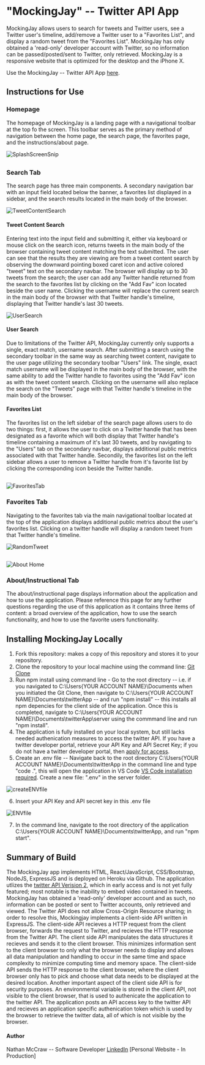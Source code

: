 # "MockingJay" -- Twitter API App

MockingJay allows users to search for tweets and Twitter users, see a Twitter user's timeline, add/remove a Twitter user to a "Favorites List", and display a random tweet from the "Favorites List". MockingJay has only obtained a 'read-only' developer account with Twitter, so no information can be passed/posted/sent to Twitter, only retrieved.  MockingJay is a responsive website that is optimized for the desktop and the iPhone X.

Use the MockingJay -- Twitter API App [here]().

## Instructions for Use

### Homepage
The homepage of MockingJay is a landing page with a navigational toolbar at the top fo the screen.  This toolbar serves as the primary method of navigation between the home page, the search page, the favorites page, and the instructions/about page.

![SplashScreenSnip](https://user-images.githubusercontent.com/84479635/126734564-99d403a3-b10e-417c-bb11-f3ed099ccb8e.JPG)

##

### Search Tab
The search page has three main components.  A secondary navigation bar with an input field located below the banner, a favorites list displayed in a sidebar, and the search results located in the main body of the browser.

![TweetContentSearch](https://user-images.githubusercontent.com/84479635/126735087-0f573018-7a60-4c78-864c-4be0565febe1.JPG)

#### Tweet Content Search
Entering text into the input field and submitting it, either via keyboard or mouse click on the search icon, returns tweets in the main body of the browser containing tweet content matching the text submitted.  The user can see that the results they are viewing are from a tweet content search by observing the downward pointing boxed caret icon and active colored "tweet" text on the secondary navbar.  The browser will display up to 30 tweets from the search; the user can add any Twitter handle returned from the search to the favorites list by clicking on the "Add Fav" icon located beside the user name.  Clicking the username will replace the current search in the main body of the browser with that Twitter handle's timeline, displaying that Twitter handle's last 30 tweets.


![UserSearch](https://user-images.githubusercontent.com/84479635/126735411-2e5e62de-b776-4b57-bcdb-ac4f2e95046f.JPG)

#### User Search
Due to limitations of the Twitter API, MockingJay currently only supports a single, exact match, username search.  After submitting a search using the secondary toolbar in the same way as searching tweet content, navigate to the user page utilizing the secondary toolbar "Users" link.  The single, exact match username will be displayed in the main body of the browser, with the same ability to add the Twitter handle to favorites using the "Add Fav" icon as with the tweet content search.  Clicking on the username will also replace the search on the "Tweets" page with that Twitter handle's timeline in the main body of the browser.

#### Favorites List
The favorites list on the left sidebar of the search page allows users to do two things: first, it allows the user to click on a Twitter handle that has been designated as a favorite which will both display that Twitter handle's timeline containing a maximum of it's last 30 tweets, and by navigating to the "Users" tab on the secondary navbar, displays additional public metrics associated with that Twitter handle.  Secondily, the favorites list on the left sidebar allows a user to remove a Twitter handle from it's favorite list by clicking the corresponding icon beside the Twitter handle.

##

![FavoritesTab](https://user-images.githubusercontent.com/84479635/126736241-f98f2b9d-223c-42c8-8f41-10ff1a68c5c3.JPG)

### Favorites Tab

Navigating to the favorites tab via the main navigational toolbar located at the top of the application displays additional public metrics about the user's favorites list.  Clicking on a twitter handle will display a random tweet from that Twitter handle's timeline.

![RandomTweet](https://user-images.githubusercontent.com/84479635/126736633-1282a335-e22a-45d9-9d0d-93fd5da0c2c3.JPG)

##

![About Home](https://user-images.githubusercontent.com/84479635/126736799-0f28aa50-9e9e-45ed-b8c2-09d35cc67e91.JPG)


### About/Instructional Tab

The about/instructional page displays information about the application and how to use the application.  Please reference this page for any further questions regarding the use of this application as it contains three items of content: a broad overview of the application, how to use the search functionality, and how to use the favorite users functionality.

## Installing MockingJay Locally
1. Fork this repository: makes a copy of this repository and stores it to your repository.
2. Clone the repository to your local machine using the command line: [Git Clone](https://git-scm.com/docs/git-clone)
3. Run npm install using command line - Go to the root directory -- i.e. if you navigated to C:\Users\{YOUR ACCOUNT NAME}\Documents when you initiated the Git Clone, then navigate to C:\Users\{YOUR ACCOUNT NAME}\Documents\twitterApp -- and run "npm install" -- this installs all npm depencies for the client side of the application.  Once this is completed, navigate to C:\Users\{YOUR ACCOUNT NAME}\Documents\twitterApp\server using the commmand line and run "npm install".
4. The application is fully installed on your local system, but still lacks needed authenication measures to access the twitter API.  If you have a twitter developer portal, retrieve your API Key and API Secret Key; if you do not have a twitter developer portal, then [apply for access](https://developer.twitter.com/en/apply-for-access).
5. Create an .env file -- Navigate back to the root directory C:\Users\{YOUR ACCOUNT NAME}\Documents\twitterApp in the command line and type "code .", this will open the application in VS Code [VS Code installation required](https://code.visualstudio.com/). Create a new file: ".env" in the server folder. 

![createENVfile](https://user-images.githubusercontent.com/84479635/127429466-2369df29-d388-4a33-913f-dc6d65b88ee6.JPG)

6. Insert your API Key and API secret key in this .env file 

![ENVfile](https://user-images.githubusercontent.com/84479635/127429719-e36ef441-4c55-41eb-8f97-9e124c7fd675.JPG)

7. In the command line, navigate to the root directory of the application C:\Users\{YOUR ACCOUNT NAME}\Documents\twitterApp, and run "npm start".



## Summary of Build
The MockingJay app implements HTML, React/JavaScript, CSS/Bootstrap, NodeJS, ExpressJS and is deployed on Heroku via Github.  The application utlizes the [twitter API Verision 2](https://developer.twitter.com/en/docs/twitter-api/early-access), which in early access and is not yet fully featured; most notable is the inability to embed video contained in  tweets. MockingJay has obtained a 'read-only' developer account and as such, no information can be posted or sent to Twitter accounts, only retrieved and viewed.  The Twitter API does not allow Cross-Origin Resource sharing; in order to resolve this, Mockingjay implements a client-side API written in ExpressJS.  The client-side API recieves a HTTP request from the client browser, forwards the request to Twitter, and recieves the HTTP response from the Twitter API.  The client side API manipulates the data structures it recieves and sends it to the client browser.  This minimizes information sent to the client browser to only what the browser needs to display and allows all data manipulation and handling to occur in the same time and space complexity to minimize computing time and memory space.  The client-side API sends the HTTP response to the client browser, where the client browser only has to pick and choose what data needs to be displayed at the desired location. Another important aspect of the client side API is for security purposes.  An environmental variable is stored in the client API, not visible to the client browser, that is used to authenicate the application to the twitter API.  The application posts an API access key to the twitter API and recieves an application specific authenication token which is used by the browser to retrieve the twitter data, all of which is not visible by the browser.

#### Author
Nathan McCraw -- Software Developer [LinkedIn](https://www.linkedin.com/in/nathan-mccraw-5291535b/) [Personal Website - In Production]
